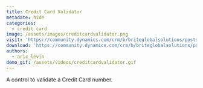 ```yaml
---
title: Credit Card Validator
metadate: hide
categories:
  - credit card
image: /assets/images/creditcardvalidator.png
visit: 'https://community.dynamics.com/crm/b/briteglobalsolutions/posts/credit-card-validator-pcf-control'
download: 'https://community.dynamics.com/crm/b/briteglobalsolutions/posts/credit-card-validator-pcf-control'
authors:
  - aric_levin
demo_gif: /assets/videos/creditcardvalidator.gif
---
```


A control to validate a Credit Card number.
